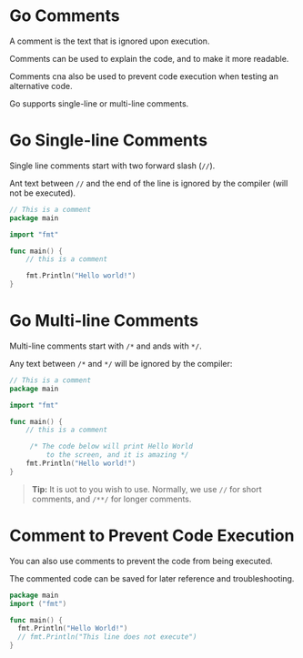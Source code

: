 # Go Comments

A comment is the text that is ignored upon execution.

Comments can be used to explain the code, and to make it more readable.

Comments cna also be used to prevent code execution when testing an alternative code.

Go supports single-line or multi-line comments.

# Go Single-line Comments

Single line comments start with two forward slash (`//`).

Ant text between `//` and the end of the line is ignored by the compiler (will not be executed).

```go
// This is a comment
package main

import "fmt"

func main() {
	// this is a comment

	fmt.Println("Hello world!")
}
```

# Go Multi-line Comments

Multi-line comments start with `/*` and ands with `*/`.

Any text between `/*` and `*/` will be ignored by the compiler:

```go
// This is a comment
package main

import "fmt"

func main() {
	// this is a comment

     /* The code below will print Hello World
         to the screen, and it is amazing */
	fmt.Println("Hello world!")
}
```
> **Tip:** It is uot to you wish to use. Normally, we use `//` for short comments, and `/**/` for longer comments.

# Comment to Prevent Code Execution

You can also use comments to prevent the code from being executed.

The commented code can be saved for later reference and  troubleshooting.

```go
package main
import ("fmt")

func main() {
  fmt.Println("Hello World!")
  // fmt.Println("This line does not execute")
}
```